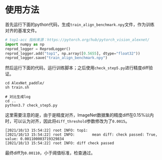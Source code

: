 # 使用方法

首先运行下面的python代码，生成`train_align_benchmark.npy`文件，作为训练对齐的基准文件。

```python
# top1-acc 指标来源：https://pytorch.org/hub/pytorch_vision_alexnet/
import numpy as np
reprod_logger = ReprodLogger()
reprod_logger.add("top1", np.array([0.5655], dtype="float32"))
reprod_logger.save("train_align_benchmark.npy")
```

然后运行下面的代码，运行训练脚本；之后使用`check_step5.py`进行精度diff验证。

```shell
cd AlexNet_paddle/
sh train.sh

# 对比生成log
cd ..
python3.7 check_step5.py
```

这里需要注意的是，由于是精度对齐，ImageNet数据集的精度diff在0.15%以内时，可以认为对齐，因此将`diff_threshold`参数修改为了`0.0015`。

```
[2021/10/13 15:54:22] root INFO: top1:
[2021/10/13 15:54:22] root INFO:        mean diff: check passed: True, value: 0.001100003719329834
[2021/10/13 15:54:22] root INFO: diff check passed
```

最终diff为`0.00110`，小于阈值标准，检查通过。
